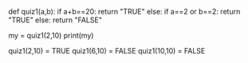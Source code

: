 def quiz1(a,b):
    if a+b==20:
        return "TRUE"
    else:
        if  a==2 or b==2:
            return "TRUE"
        else: return "FALSE"
 
my = quiz1(2,10)
print(my)

quiz1(2,10) = TRUE
quiz1(6,10) = FALSE
quiz1(10,10) = FALSE
